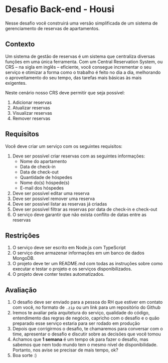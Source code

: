 # Desafio Back-end - Housi

Nesse desafio você construirá uma versão simplificada de um sistema de gerenciamento de reservas de apartamentos.

## Contexto

Um sistema de gestão de reservas é um sistema que centraliza diversas funções em uma única ferramenta. Com um Central Reservation System, ou CRS – na sigla em inglês – eficiente, você consegue incrementar o seu serviço e otimizar a forma como o trabalho é feito no dia a dia, melhorando o aproveitamento do seu tempo, das tarefas mais básicas às mais exigentes.

Neste cenário nosso CRS deve permitir que seja possível:
1. Adicionar reservas
2. Atualizar reservas
3. Visualizar reservas
4. Remover reservas


## Requisitos

Você deve criar um serviço com os seguintes requisitos:

1. Deve ser possível criar reservas com as seguintes informações:
	* Nome do apartamento
	* Data de check-in
	* Data de check-out
	* Quantidade de hóspedes
	* Nome do(s) hóspede(s)
	* E-mail dos hóspedes 
2. Deve ser possível editar uma reserva
3. Deve ser possível remover uma reserva
4. Deve ser possível listar as reservas já criadas
5. Deve ser possível filtrar as reservas por data de check-in e check-out
6. O serviço deve garantir que não exista conflito de datas entre as reservas


## Restrições

1. O serviço deve ser escrito em Node.js com TypeScript
2. O serviço deve armazenar informações em um banco de dados MongoDB.
3. O projeto deve ter um README.md com todas as instruções sobre como executar e testar o projeto e os serviços disponibilizados.
4. O projeto deve conter testes automatizados.

## Avaliação

1. O desafio deve ser enviado para a pessoa do RH que estiver em contato com você, no formato de `.zip` ou um link para um repositório do Github
2. Iremos te avaliar pela arquitetura do serviço, qualidade do código, entendimento das regras de negócio, capricho com o desafio e o quão preparado esse serviço estaria para ser rodado em produção
3. Depois que corrigirmos o desafio, te chamaremos para conversar com o time, apresentar o desafio e discutir sobre as decisões que você tomou
4. Achamos que **1 semana** é um tempo ok para fazer o desafio, mas sabemos que nem todo mundo tem o mesmo nível de disponibilidade. Portanto, nos avise se precisar de mais tempo, ok?
5. Boa sorte :)

